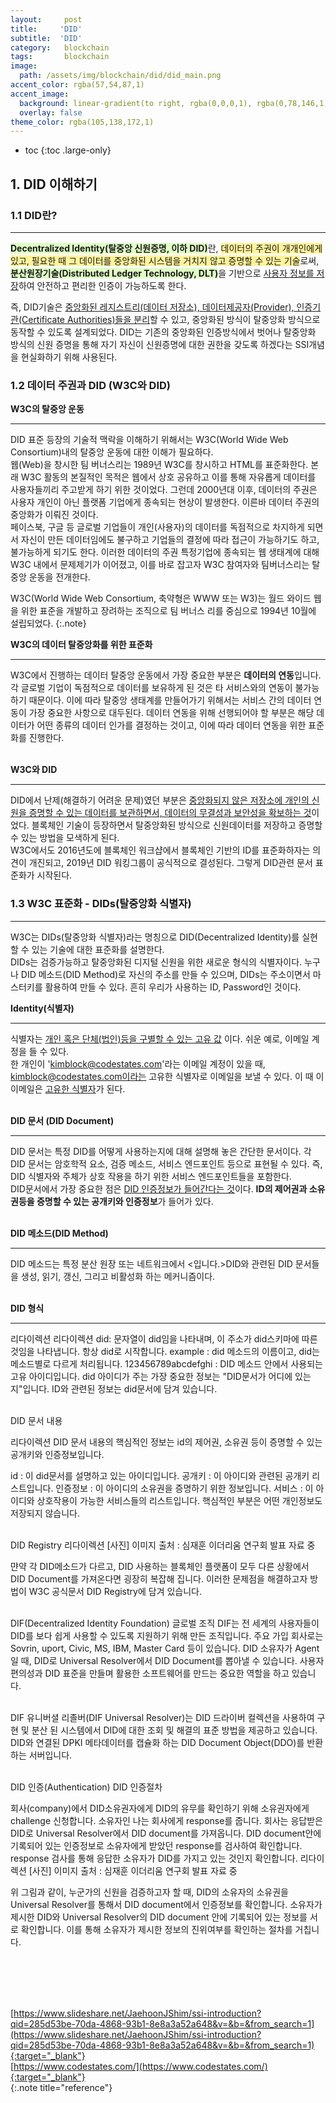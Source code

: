 ```yaml
---
layout:     post
title:     'DID'
subtitle:  'DID'
category:   blockchain
tags:       blockchain
image: 
  path: /assets/img/blockchain/did/did_main.png
accent_color: rgba(57,54,87,1)
accent_image:
  background: linear-gradient(to right, rgba(0,0,0,1), rgba(0,78,146,1));
  overlay: false
theme_color: rgba(105,138,172,1)
---
```


* toc
{:toc .large-only}

## 1. DID 이해하기

### 1.1 DID란?
---
<span style='background-color: #E0FFC4; font-weight:bold'>Decentralized Identity(탈중앙 신원증명, 이하 DID)</span>란, <span style='background-color: #FFF39B;'>데이터의 주권이 개개인에게 있고, 필요한 때 그 데이터를 중앙화된 시스템을 거치지 않고 증명할 수 있는 기술</span>로써, <span style='background-color: #E0FFC4;font-weight:bold'>분산원장기술(Distributed Ledger Technology, DLT)</span>을 기반으로 <u>사용자 정보를 저장</u>하여 안전하고 편리한 인증이 가능하도록 한다. 

즉, DID기술은 <u>중앙화된 레지스트리(데이터 저장소), 데이터제공자(Provider), 인증기관(Certificate Authorities)들을 분리</u>할 수 있고, 중앙화된 방식이 탈중앙화 방식으로 동작할 수 있도록 설계되었다.
DID는 기존의 중앙화된 인증방식에서 벗어나 탈중앙화 방식의 신원 증명을 통해 자기 자신이 신원증명에 대한 권한을 갖도록 하겠다는 SSI개념을 현실화하기 위해 사용된다.

### 1.2 데이터 주권과 DID (W3C와 DID)

**W3C의 탈중앙 운동** 

---
DID 표준 등장의 기술적 맥락을 이해하기 위해서는 W3C(World Wide Web Consortium)내의 탈중앙 운동에 대한 이해가 필요하다. <br/>
웹(Web)을 창시한 팀 버너스리는 1989년 W3C를 창시하고 HTML를 표준화한다. 본래 W3C 활동의 본질적인 목적은 웹에서 상호 공유하고 이를 통해 자유롭게 데이터를 사용자들끼리 주고받게 하기 위한 것이었다. 그런데 2000년대 이후, 데이터의 주권은 사용자 개인이 아닌 플랫폼 기업에게 종속되는 현상이 발생한다. 이른바 데이터 주권의 중앙화가 이뤄진 것이다.<br/>
페이스북, 구글 등 글로벌 기업들이 개인(사용자)의 데이터를 독점적으로 차지하게 되면서 자신이 만든 데이터임에도 불구하고 기업들의 결정에 따라 접근이 가능하기도 하고, 불가능하게 되기도 한다. 이러한 데이터의 주권 특정기업에 종속되는 웹 생태계에 대해 W3C 내에서 문제제기가 이어졌고, 이를 바로 잡고자 W3C 참여자와 팀버너스리는 탈중앙 운동을 전개한다.

W3C(World Wide Web Consortium, 축약형은 WWW 또는 W3)는 월드 와이드 웹을 위한 표준을 개발하고 장려하는 조직으로 팀 버너스 리를 중심으로 1994년 10월에 설립되었다.
{:.note}
<br/>

**W3C의 데이터 탈중앙화를 위한 표준화**

---
W3C에서 진행하는 데이터 탈중앙 운동에서 가장 중요한 부분은 **데이터의 연동**입니다. 각 글로벌 기업이 독점적으로 데이터를 보유하게 된 것은 타 서비스와의 연동이 불가능하기 때문이다. 이에 따라 탈중앙 생태계를 만들어가기 위해서는 서비스 간의 데이터 연동이 가장 중요한 사항으로 대두된다. 데이터 연동을 위해 선행되어야 할 부분은 해당 데이터가 어떤 종류의 데이터 인가를 결정하는 것이고, 이에 따라 데이터 연동을 위한 표준화를 진행한다.
<br/>
<br/>

**W3C와 DID**

---
DID에서 난제(해결하기 어려운 문제)였던 부분은 <u>중앙화되지 않은 저장소에 개인의 신원을 증명할 수 있는 데이터를 보관하면서, 데이터의 무결성과 보안성을 확보하는 것</u>이었다. 블록체인 기술이 등장하면서 탈중앙화된 방식으로 신원데이터를 저장하고 증명할 수 있는 방법을 모색하게 된다. <br/>
W3C에서도 2016년도에 블록체인 워크샵에서 블록체인 기반의 ID를 표준화하자는 의견이 개진되고, 2019년 DID 워킹그룹이 공식적으로 결성된다. 그렇게 DID관련 문서 표준화가 시작된다.
<br/>

### 1.3 W3C 표준화 - DIDs(탈중앙화 식별자)
---
W3C는 DIDs(탈중앙화 식별자)라는 명칭으로 DID(Decentralized Identity)를 실현할 수 있는 기술에 대한 표준화를 설명한다. <br/>
DIDs는 검증가능하고 탈중앙화된 디지털 신원을 위한 새로운 형식의 식별자이다. 누구나 DID 메소드(DID Method)로 자신의 주소를 만들 수 있으며, DIDs는 주소이면서 마스터키를 활용하여 만들 수 있다. 흔히 우리가 사용하는 ID, Password인 것이다.

**Identity(식별자)**

---
식별자는 <u>개인 혹은 단체(법인)등을 구별할 수 있는 고유 값</u> 이다. 쉬운 예로, 이메일 계정을 들 수 있다. <br/>
한 개인이 'kimblock@codestates.com'라는 이메일 계정이 있을 때, kimblock@codestates.com이라는 고유한 식별자로 이메일을 보낼 수 있다. 이 때 이 이메일은 <u>고유한 식별자</u>가 된다.
<br/>
<br/>

**DID 문서 (DID Document)**

---
DID 문서는 특정 DID를 어떻게 사용하는지에 대해 설명해 놓은 간단한 문서이다. 각 DID 문서는 암호학적 요소, 검증 메소드, 서비스 엔드포인트 등으로 표현될 수 있다. 즉, DID 식별자와 주체가 상호 작용을 하기 위한 서비스 엔드포인트들을 포함한다. <br/>
DID문서에서 가장 중요한 점은 <u>DID 인증정보가 들어간다는 것</u>이다. **ID의 제어권과 소유권등을 증명할 수 있는 공개키와 인증정보**가 들어가 있다.
<br/>
<br/>

**DID 메소드(DID Method)**

---
DID 메소드는 특정 분산 원장 또는 네트워크에서 <입니다.>DID와 관련된 DID 문서들을 생성, 읽기, 갱신, 그리고 비활성화 하는 메커니즘</u>이다.
<br/>
<br/>

**DID 형식**

---
리다이렉션
리다이렉션
did: 문자열이 did임을 나타내며, 이 주소가 did스키마에 따른 것임을 나타냅니다. 항상 did로 시작합니다.
example : did 메소드의 이름이고, did는 메소드별로 다르게 처리됩니다.
123456789abcdefghi : DID 메소드 안에서 사용되는 고유 아이디입니다.
did 아이디가 주는 가장 중요한 정보는 "DID문서가 어디에 있는지"입니다.
ID와 관련된 정보는 did문서에 담겨 있습니다.
<br/>
<br/>

DID 문서 내용

리다이렉션
DID 문서 내용의 핵심적인 정보는 id의 제어권, 소유권 등이 증명할 수 있는 공개키와 인증정보입니다.

id : 이 did문서를 설명하고 있는 아이디입니다.
공개키 : 이 아이디와 관련된 공개키 리스트입니다.
인증정보 : 이 아이디의 소유권을 증명하기 위한 정보입니다.
서비스 : 이 아이디와 상호작용이 가능한 서비스들의 리스트입니다.
핵심적인 부분은 어떤 개인정보도 저장되지 않습니다.
<br/>
<br/>


DID Registry
리다이렉션
[사진] 이미지 출처 : 심재훈 이더리움 연구회 발표 자료 중

먄약 각 DID메소드가 다르고, DID 사용하는 블록체인 플랫폼이 모두 다른 상황에서 DID Document를 가져온다면 굉장히 복잡해 집니다. 이러한 문제점을 해결하고자 방법이 W3C 공식문서 DID Registry에 담겨 있습니다.
<br/>
<br/>

DIF(Decentralized Identity Foundation) 글로벌 조직
DIF는 전 세계의 사용자들이 DID를 보다 쉽게 사용할 수 있도록 지원하기 위해 만든 조직입니다. 주요 가입 회사로는 Sovrin, uport, Civic, MS, IBM, Master Card 등이 있습니다.
DID 소유자가 Agent일 때, DID로 Universal Resolver에서 DID Document를 뽑아낼 수 있습니다. 사용자 편의성과 DID 표준을 만들며 활용한 소프트웨어를 만드는 중요한 역할을 하고 있습니다.
<br/>
<br/>

DIF 유니버셜 리졸버(DIF Universal Resolver)는 DID 드라이버 컬렉션을 사용하여 구현 및 분산 된 시스템에서 DID에 대한 조회 및 해결의 표준 방법을 제공하고 있습니다.
DID와 연결된 DPKI 메타데이터를 캡슐화 하는 DID Document Object(DDO)를 반환하는 서버입니다.
<br/>
<br/>


DID 인증(Authentication)
DID 인증절차

회사(company)에서 DID소유권자에게 DID의 유무를 확인하기 위해 소유권자에게 challenge 신청합니다.
소유자인 나는 회사에게 response를 줍니다.
회사는 응답받은 DID로 Universal Resolver에서 DID document를 가져옵니다.
DID document안에 기록되어 있는 인증정보로 소유자에게 받았던 response를 검사하여 확인합니다.
response 검사를 통해 응답한 소유자가 DID를 가지고 있는 것인지 확인합니다.
리다이렉션
[사진] 이미지 출처 : 심재훈 이더리움 연구회 발표 자료 중

위 그림과 같이, 누군가의 신원을 검증하고자 할 때, DID의 소유자의 소유권을 Universal Resolver를 통해서 DID document에서 인증정보를 확인합니다. 소유자가 제시한 DID와 Universal Resolver의 DID document 안에 기록되어 있는 정보를 서로 확인합니다. 이를 통해 소유자가 제시한 정보의 진위여부를 확인하는 절차를 거칩니다.
<br/>
<br/>








<br/>
<br/>
<br/>

[https://www.slideshare.net/JaehoonJShim/ssi-introduction?qid=285d53be-70da-4868-93b1-8e8a3a52a648&v=&b=&from_search=1](https://www.slideshare.net/JaehoonJShim/ssi-introduction?qid=285d53be-70da-4868-93b1-8e8a3a52a648&v=&b=&from_search=1){:target="_blank"}<br/>
[https://www.codestates.com/](https://www.codestates.com/){:target="_blank"}<br/>
{:.note title="reference"}
